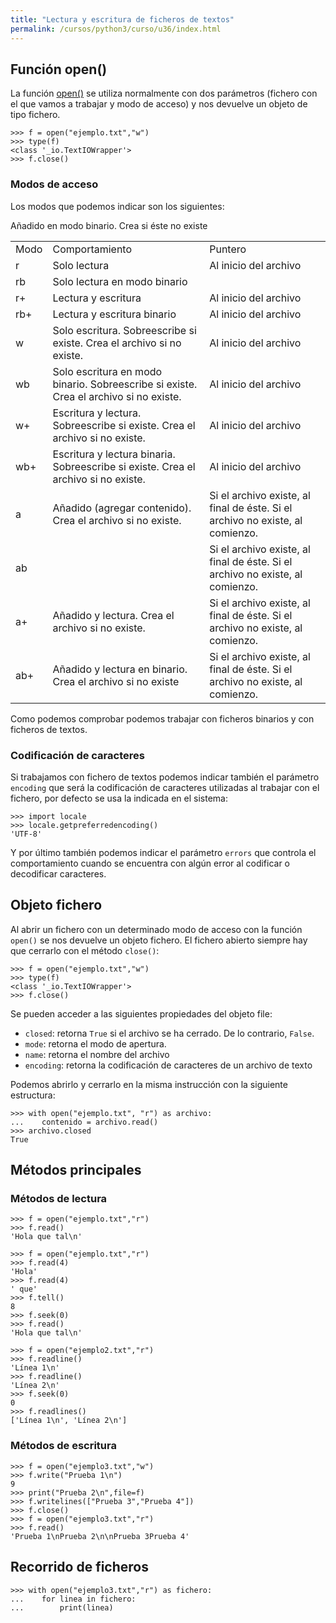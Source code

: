 ```yaml
---
title: "Lectura y escritura de ficheros de textos"
permalink: /cursos/python3/curso/u36/index.html
---
```


## Función open()

La función [open()](https://docs.python.org/3.4/library/functions.html#open) se utiliza normalmente con dos parámetros (fichero con el que vamos a trabajar y modo de acceso) y nos devuelve un objeto de tipo fichero.

	>>> f = open("ejemplo.txt","w")
	>>> type(f)
	<class '_io.TextIOWrapper'>
	>>> f.close()

### Modos de acceso

Los modos que podemos indicar son los siguientes:

<table>
	<tr>
		<td>Modo</td>
		<td>Comportamiento</td>
		<td>Puntero</td>
	</tr>
	<tr><td>r</td><td>Solo lectura</td><td>Al inicio del archivo</td></tr>
	<tr><td>rb</td><td>Solo lectura en modo binario </td><td></td></tr>
	<tr><td>r+</td><td>Lectura y escritura </td><td>Al inicio del archivo</td></tr>
	<tr><td>rb+</td><td>Lectura y escritura binario</td><td>Al inicio del archivo</td></tr>
	<tr><td>w</td><td>Solo escritura. Sobreescribe si existe. Crea el archivo si no existe.</td><td>Al inicio del archivo</td></tr>
	<tr><td>wb</td><td>Solo escritura en modo binario. Sobreescribe si existe. Crea el archivo si no existe.</td><td>Al inicio del archivo</td></tr>
	<tr><td>w+</td><td>Escritura y lectura. Sobreescribe si existe. Crea el archivo si no existe.</td><td>Al inicio del archivo</td></tr>
	<tr><td>wb+</td><td>Escritura y lectura binaria. Sobreescribe si existe. Crea el archivo si no existe.</td><td>Al inicio del archivo</td></tr>
	<tr><td>a</td><td>Añadido (agregar contenido). Crea el archivo si no existe.</td><td>Si el archivo existe, al final de éste. Si el archivo no existe, al comienzo.</td></tr>
	<tr><td>ab</td>Añadido en modo binario. Crea si éste no existe<td></td><td>Si el archivo existe, al final de éste. Si el archivo no existe, al comienzo.</td></tr>
	<tr><td>a+</td><td>Añadido y lectura. Crea el archivo si no existe.</td><td>Si el archivo existe, al final de éste. Si el archivo no existe, al comienzo.</td></tr>
	<tr><td>ab+</td><td>Añadido y lectura en binario. Crea el archivo si no existe</td><td>Si el archivo existe, al final de éste. Si el archivo no existe, al comienzo.</td></tr>
	
</table>

Como podemos comprobar podemos trabajar con ficheros binarios y con ficheros de textos.

### Codificación de caracteres

Si trabajamos con fichero de textos podemos indicar también el parámetro `encoding` que será la codificación de caracteres utilizadas al trabajar con el fichero, por defecto se usa la indicada en el sistema:

	>>> import locale
	>>> locale.getpreferredencoding()
	'UTF-8'

Y por último también podemos indicar el parámetro `errors` que controla el comportamiento cuando se encuentra con algún error al codificar o decodificar caracteres.

## Objeto fichero

Al abrir un fichero con un determinado modo de acceso con la función `open()` se nos devuelve un objeto fichero. El fichero abierto siempre hay que cerrarlo con el método `close()`:

	>>> f = open("ejemplo.txt","w")
	>>> type(f)
	<class '_io.TextIOWrapper'>
	>>> f.close()

Se pueden acceder a las siguientes propiedades del objeto file:

* `closed`: retorna `True` si el archivo se ha cerrado. De lo contrario, `False`.
* `mode`: retorna el modo de apertura.
* `name`: retorna el nombre del archivo
* `encoding`: retorna la codificación de caracteres de un archivo de texto

Podemos abrirlo y cerrarlo en la misma instrucción con la siguiente estructura:

	>>> with open("ejemplo.txt", "r") as archivo: 
	...    contenido = archivo.read()
	>>> archivo.closed
	True

## Métodos principales

### Métodos de lectura

	>>> f = open("ejemplo.txt","r")
	>>> f.read()
	'Hola que tal\n'

	>>> f = open("ejemplo.txt","r")
	>>> f.read(4)
	'Hola'
	>>> f.read(4)
	' que'
	>>> f.tell()
	8
	>>> f.seek(0)
	>>> f.read()
	'Hola que tal\n'

	>>> f = open("ejemplo2.txt","r")	
	>>> f.readline()
	'Línea 1\n'
	>>> f.readline()
	'Línea 2\n'
	>>> f.seek(0)
	0
	>>> f.readlines()
	['Línea 1\n', 'Línea 2\n']

### Métodos de escritura

	>>> f = open("ejemplo3.txt","w")
	>>> f.write("Prueba 1\n")
	9
	>>> print("Prueba 2\n",file=f)
	>>> f.writelines(["Prueba 3","Prueba 4"])
	>>> f.close()
	>>> f = open("ejemplo3.txt","r")
	>>> f.read()
	'Prueba 1\nPrueba 2\n\nPrueba 3Prueba 4'

## Recorrido de ficheros

	>>> with open("ejemplo3.txt","r") as fichero:
	...    for linea in fichero:
	...        print(linea)
